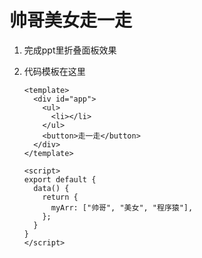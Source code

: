 # 帅哥美女走一走

1. 完成ppt里折叠面板效果

2. 代码模板在这里

   ```vue
   <template>
     <div id="app">
       <ul>
         <li></li>
       </ul>
       <button>走一走</button>
     </div>
   </template>
   
   <script>
   export default {
     data() {
       return {
         myArr: ["帅哥", "美女", "程序猿"],
       };
     }
   }
   </script>
   ```

   




